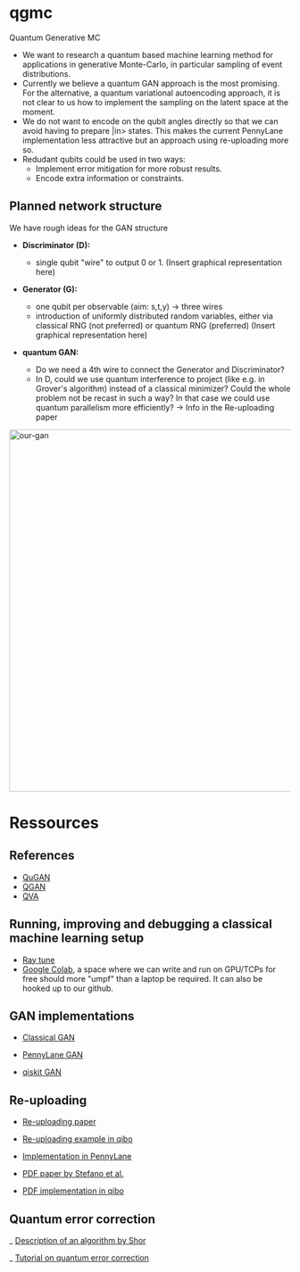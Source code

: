 # qgmc
Quantum Generative MC


- We want to research a quantum based machine learning method for applications in generative Monte-Carlo, in particular sampling of event distributions.
- Currently we believe a quantum GAN approach is the most promising. For the alternative, a quantum variational autoencoding approach, it is not clear to us how to implement the sampling on the latent space at the moment. 
- We do not want to encode on the qubit angles directly so that we can avoid having to prepare |in> states. This makes the current PennyLane implementation less attractive but an approach using re-uploading more so.
- Redudant qubits could be used in two ways:
  - Implement error mitigation for more robust results.
  - Encode extra information or constraints.


## Planned network structure

We have rough ideas for the GAN structure

- **Discriminator (D):**
  - single qubit "wire" to output 0 or 1. (Insert graphical representation here)

- **Generator (G):**
  - one qubit per observable (aim: s,t,y) -> three wires
  - introduction of uniformly distributed random variables, either via classical RNG (not preferred) or quantum RNG (preferred) (Insert graphical representation here)
  
- **quantum GAN:**
  - Do we need a 4th wire to connect the Generator and Discriminator? 
  - In D, could we use quantum interference to project (like e.g. in Grover's algorithm) instead of a classical minimizer? Could the whole problem not be recast in such a way? In that case we could use quantum parallelism more efficiently? -> Info in the Re-uploading paper

<img width="649" alt="our-gan" src="https://user-images.githubusercontent.com/11166117/114699378-845af580-9d20-11eb-8315-c8ad894ac89c.png">


# Ressources

## References

- [QuGAN](https://arxiv.org/pdf/2010.09036.pdf)
- [QGAN](https://www.nature.com/articles/s41534-019-0223-2.pdf)
- [QVA](https://arxiv.org/pdf/2010.06599.pdf)

## Running, improving and debugging a classical machine learning setup

- [Ray tune](https://pytorch.org/tutorials/beginner/hyperparameter_tuning_tutorial.html)
- [Google Colab](https://colab.research.google.com/notebooks/intro.ipynb), a space where we can write and run on GPU/TCPs for free should more "umpf" than a laptop be required. It can also be hooked up to our github.

## GAN implementations

- [Classical GAN](https://github.com/luigifvr/tesi/tree/master/dcgan)

- [PennyLane GAN](https://pennylane.ai/qml/demos/tutorial_QGAN.html)

- [qiskit GAN](https://github.com/keamanansiber/qiskit/blob/master/3QuantumMachineLearning/qGAN_LoadingRandomDistributions.ipynb)

## Re-uploading

- [Re-uploading paper](https://arxiv.org/abs/1907.02085)

- [Re-uploading example in qibo](https://qibo.readthedocs.io/en/stable/tutorials/reuploading_classifier/README.html)

- [Implementation in PennyLane](https://pennylane.ai/qml/demos/tutorial_data_reuploading_classifier.html)

- [PDF paper by Stefano et al.](https://arxiv.org/abs/2011.13934)

- [PDF implementation in qibo](https://qibo.readthedocs.io/en/stable/tutorials/qPDF/qPDF.html)


## Quantum error correction

_ [Description of an algorithm by Shor](https://journals.aps.org/pra/abstract/10.1103/PhysRevA.52.R2493)

_ [Tutorial on quantum error correction](https://www2.physics.ox.ac.uk/sites/default/files/ErrorCorrectionSteane06.pdf)
